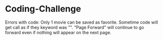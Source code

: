 # Coding-Challenge

Errors with code:
Only 1 movie can be saved as favorite.
Sometime code will get call as if they keyword was "".
"Page Forward" will continue to go forward even if nothing will appear on the next page.